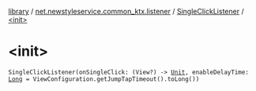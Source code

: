 [library](../../index.md) / [net.newstyleservice.common_ktx.listener](../index.md) / [SingleClickListener](index.md) / [&lt;init&gt;](./-init-.md)

# &lt;init&gt;

`SingleClickListener(onSingleClick: (View?) -> `[`Unit`](https://kotlinlang.org/api/latest/jvm/stdlib/kotlin/-unit/index.html)`, enableDelayTime: `[`Long`](https://kotlinlang.org/api/latest/jvm/stdlib/kotlin/-long/index.html)` = ViewConfiguration.getJumpTapTimeout().toLong())`